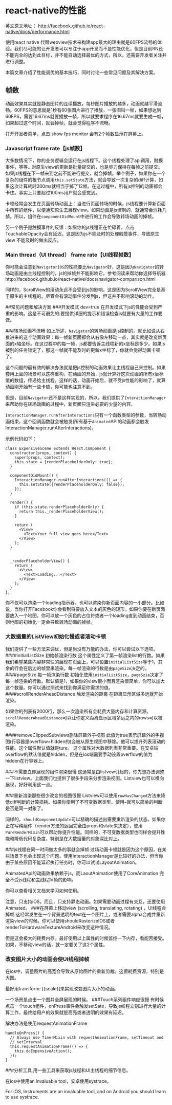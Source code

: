 # react-native的性能

英文原文地址： http://facebook.github.io/react-native/docs/performance.html

使用react native 代替webview技术来构建app最大的理由就是60FPS流畅的体验。我们尽可能的让开发者可以专注于app开发而不是性能优化，但是目前RN还不能完全的达到此目标，并不能自动选择最优的方式，所以，还需要开发者关注并进行调整。

本篇文章介绍了性能调优的基本技巧，同时讨论一些常见问题及其解决方案。
## 帧数
动画效果其实就是静态图片的连续播放，每秒图片播放的越多，动画就越平滑流畅。60FPS的意思就是1秒有60张图片进行了播放，一张图叫一帧，如果想达到60FPS，需要16.67ms就要播放一帧，所以就要求程序在16.67ms就要生成一帧，如果超过这个时间，就会掉帧，就会觉得程序不流畅。

打开开发者菜单，点击 show fps monitor 会有2个帧数显示在屏幕上。
### Javascript frame rate【js帧数】
大多数情况下，你的业务逻辑会运行在js线程下。这个线程处理了api调用，触摸事件，等等...对原生view的更新是批量提交的，也是尽力保持在每帧之前提交。如果js线程在下一帧来到之前不能进行提交，就会掉帧。举个例子，如果你在一个复杂的组件的根节点调用`this.setState`方法，就会导致一次复杂的diff计算，如果这次计算耗时200ms就相当于掉了12帧。在这过程中，所有js控制的动画都会卡住。事实上只要超过100ms用户就会感觉到。

卡顿经常会发生在页面转场动画上：当进行页面转场的时候，js线程要计算新页面中所有的组件，以便通知原生去展现view。如果动画是js控制的，就通常会消耗几帧。所以，组件在`componentDidMount`中进行的工作会导致转场动画的掉帧。

另一个例子是触摸事件的反馈：如果你的js线程正在忙碌着，点击TouchableOpacity会有延迟。这是因为js不能及时的处理触摸事件，导致原生view 不能及时的做出反应。
### Main thread（UI thread） frame rate【UI线程帧数】
你可能会注意到`NavigatorIOS`的性能要比`Navigator`好，这是因为`Navigator`的转场动画是由主线程控制的，js的掉帧并不能影响它。参考阅读来帮助你选择导航器http://facebook.github.io/react-native/docs/navigator-comparison.html

同样的，ScrollView的滚动永远不会受到js的影响，这是因为ScrollView完全是基于原生的主线程的。尽管会有滚动事件分发到js，但这并不影响滚动的动作。


##常见问题和解决方案
###开发模式 dev=true
在开发模式下js的性能会受到严重的影响。这是不可避免的:要提供详细的提示和错误检查js就要有大量的工作要做。

###转场动画不流畅
如上所述，`Navigator`的转场动画是js控制的。就比如说从右推进来的这个动画效果：每一帧新页面都会从右像左移动一点，其实就是改变新页面的x轴坐标。在这过程中的每一帧，js都要告诉主线程新的x坐标是多少。如果js被别的任务锁定了，那这一帧就不能及时的更新x坐标了，你就会觉得动画卡顿了。

这个问题的最有效的解决办法就是把js控制的动画效果让主线程自己来控制。如果套用上面的场景可以这样重构，在动画的开始，js就计算好这次动画的所有x坐标值的数组，传递给主线程。这样的话，动画开始后，就不受js性能的影响了，就算动画刚开始有一些卡顿，你可能也注意不到。

但是，目前`Navigator`还不是这样实现的，所以，我们提供了`InteractionManager`来帮助你在转场动画的过程中，新页面只渲染必要的少量的内容。

`InteractionManager.runAfterInteractions`只有一个函数类型的参数，当转场动画结束，这个回调函数就会被触发(所有基于`Animated`API的动画都会触发InteractionManager.runAfterInteractions)。

示例代码如下：

```
class ExpensiveScene extends React.Component {
  constructor(props, context) {
    super(props, context);
    this.state = {renderPlaceholderOnly: true};
  }

  componentDidMount() {
    InteractionManager.runAfterInteractions(() => {
      this.setState({renderPlaceholderOnly: false});
    });
  }

  render() {
    if (this.state.renderPlaceholderOnly) {
      return this._renderPlaceholderView();
    }

    return (
      <View>
        <Text>Your full view goes here</Text>
      </View>
    );
  }


  _renderPlaceholderView() {
    return (
      <View>
        <Text>Loading...</Text>
      </View>
    );
  }
};
```
你不仅可以渲染一个loading指示器，也可以渲染你新页面内容的一小部分。比如说，当你打开Facebook你会看到将要放入文本的灰色的矩形。如果你要在新页面要放入一个地图，你可以放一个灰色的占位符或者一个loading直到动画结束，否则地图的初始化一定会导致转场动画的掉帧。

### 大数据量的ListView初始化慢或者滚动卡顿
我们提供了一些方法来调优，但是尚没有万能的办法，你可以尝试以下选项。
####initialListSize 初始帧渲染行数
这个属性定义了第一帧渲染list的行数。如果我们希望某些内容非常快的展现在页面上，可以设置`initialListSize`等于1，其余的行会在后边的帧里来渲染。每一帧渲染的行数是由`pageSize`决定的。
####pageSize 每一帧渲染行数
初始化使用`initialListSize`，`pageSzie`决定了每一帧渲染的行数。默认值是1，如果你的view很小而且渲染很简单，你可以加大这个数量。你可以通过测试来找到你满足你需求的值。
####scrollRenderAheadDistance 触发渲染的距离
在距离显示区域多远就开始渲染。

如果你的列表有2000行，那么一次渲染所有会耗费大量内存和计算资源。`scrollRenderAheadDistance`可以让你定义距离显示区域多远之内的rows可以被渲染。

####removeClippedSubviews删除屏幕外子视图
此值为true表示屏幕外的字视图(行容器是overflow=hidden的)会被从原生视图中移除。他可以提升列表滚动的性能。这个属性默认值就是ture。
这个属性对大数据列表非常重要。在安卓端overflow的默认值就是hidden，但是在ios端需要手动设置overflow的值为hidden在行容器上。

###不需要立即展现的组件渲染很慢
这通常是由listvew引起的，你先想办法调整一下listview。上面我们也提供了很多手段来分步渲染视图。Listview也可以横向展现，好好利用这一点。

###重新渲染那些很少改变的视图很慢
Listview可以使用`rowHasChanged`方法来降低diff判断的计算损耗。如果你使用了不可变数据类型，使用`=`就可以简单的判断是否是同一对象了。

同样的，`shouldComponentUpdate`可以精确的描述出需要重新渲染的状态。如果你正在写纯组件（render方法的返回完全由props和state来决定），使用`PureRenderMixin`可以帮助你提升性能。同样的，不可变数据类型也同样会提升性能和降低代码复杂度，特别是在大数据量的对象深比对上。

###js线程在同一时间做太多的事就会掉帧
过场动画卡顿就是因为这个原因，在某些场景下也会出现这个问题。使用InteractionManager是比较好的办法，但当你由于某些原因不能延迟执行任务时，你可以试试LayoutAnimation。

AnimatedApi的动画效果依赖于js，而LaoutAnimation使用了CoreAnimation 完全不受js线程和主线程掉帧的影响。

你可以查看相关文档来学习如何使用。

注意，只支持iOS。而且，只支持静态动画。如果需要动画过程有交互，还要使用Animated。
###在屏幕上移动view (scrolling, translating, rotating) ，UI线程会掉帧
这经常发生在一个背景透明的text在一个图片上，或者需要alpha合成并重新渲染view的时候。你可以使用shouldRasterizeIOS或者renderToHardwareTextureAndroid来改变这种情况。

但是这会极大的耗费内存。最好使用以上属性的时候监控一下内存，看能否接受。如果，不移动view的话，就一定要关了这2个属性。
### 改变图片大小的动画会使UI线程掉帧
在ios中，调整图片的高宽会导致从原始图片的重新剪裁。这很耗费资源，特别是大图。

最好用transform: [{scale}]来实现改变图片大小的动画。

一个场景是点击一个图并全屏展现的时候。
###Touch系列组件响应很慢
有时候点击一个touch组件，onPress事件会触发setSate，导致js线程立刻进行大量的计算工作，最终给用户的效果就是高亮或者透明的效果有延迟。

解决办法是使用requestAnimationFrame

```
handleOnPress() {
  // Always use TimerMixin with requestAnimationFrame, setTimeout and
  // setInterval
  this.requestAnimationFrame(() => {
    this.doExpensiveAction();
  });
}
```
###分析工具
用一些工具来获取js线程和UI主线程的细节信息。

在ios中使用an invaluable tool，安卓使用systrace。

For iOS, Instruments are an invaluable tool, and on Android you should learn to use systrace.
















